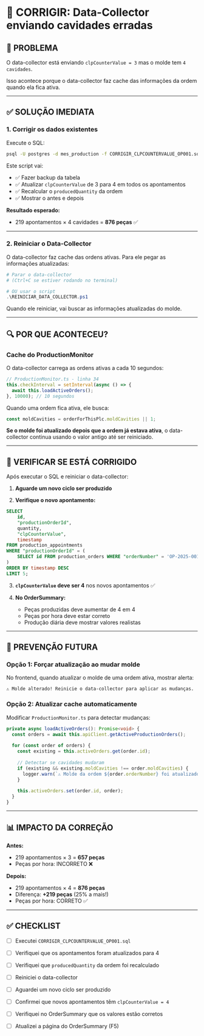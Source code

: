 # 🔧 CORRIGIR: Data-Collector enviando cavidades erradas

## 🐛 PROBLEMA

O data-collector está enviando `clpCounterValue = 3` mas o molde tem `4 cavidades`.

Isso acontece porque o data-collector faz cache das informações da ordem quando ela fica ativa.

---

## ✅ SOLUÇÃO IMEDIATA

### 1. Corrigir os dados existentes

Execute o SQL:
```bash
psql -U postgres -d mes_production -f CORRIGIR_CLPCOUNTERVALUE_OP001.sql
```

Este script vai:
- ✅ Fazer backup da tabela
- ✅ Atualizar `clpCounterValue` de 3 para 4 em todos os apontamentos
- ✅ Recalcular o `producedQuantity` da ordem
- ✅ Mostrar o antes e depois

**Resultado esperado:**
- 219 apontamentos × 4 cavidades = **876 peças** ✅

---

### 2. Reiniciar o Data-Collector

O data-collector faz cache das ordens ativas. Para ele pegar as informações atualizadas:

```powershell
# Parar o data-collector
# (Ctrl+C se estiver rodando no terminal)

# OU usar o script
.\REINICIAR_DATA_COLLECTOR.ps1
```

Quando ele reiniciar, vai buscar as informações atualizadas do molde.

---

## 🔍 POR QUE ACONTECEU?

### Cache do ProductionMonitor

O data-collector carrega as ordens ativas a cada 10 segundos:

```typescript
// ProductionMonitor.ts - linha 34
this.checkInterval = setInterval(async () => {
  await this.loadActiveOrders();
}, 10000); // 10 segundos
```

Quando uma ordem fica ativa, ele busca:
```typescript
const moldCavities = orderForThisPlc.moldCavities || 1;
```

**Se o molde foi atualizado depois que a ordem já estava ativa**, o data-collector continua usando o valor antigo até ser reiniciado.

---

## 🎯 VERIFICAR SE ESTÁ CORRIGIDO

Após executar o SQL e reiniciar o data-collector:

1. **Aguarde um novo ciclo ser produzido**

2. **Verifique o novo apontamento:**
```sql
SELECT 
    id,
    "productionOrderId",
    quantity,
    "clpCounterValue",
    timestamp
FROM production_appointments
WHERE "productionOrderId" = (
    SELECT id FROM production_orders WHERE "orderNumber" = 'OP-2025-001'
)
ORDER BY timestamp DESC
LIMIT 5;
```

3. **`clpCounterValue` deve ser 4** nos novos apontamentos ✅

4. **No OrderSummary:**
   - Peças produzidas deve aumentar de 4 em 4
   - Peças por hora deve estar correto
   - Produção diária deve mostrar valores realistas

---

## 🔮 PREVENÇÃO FUTURA

### Opção 1: Forçar atualização ao mudar molde

No frontend, quando atualizar o molde de uma ordem ativa, mostrar alerta:
```
⚠️ Molde alterado! Reinicie o data-collector para aplicar as mudanças.
```

### Opção 2: Atualizar cache automaticamente

Modificar `ProductionMonitor.ts` para detectar mudanças:

```typescript
private async loadActiveOrders(): Promise<void> {
  const orders = await this.apiClient.getActiveProductionOrders();
  
  for (const order of orders) {
    const existing = this.activeOrders.get(order.id);
    
    // Detectar se cavidades mudaram
    if (existing && existing.moldCavities !== order.moldCavities) {
      logger.warn(`⚠️ Molde da ordem ${order.orderNumber} foi atualizado: ${existing.moldCavities} → ${order.moldCavities} cavidades`);
    }
    
    this.activeOrders.set(order.id, order);
  }
}
```

---

## 📊 IMPACTO DA CORREÇÃO

**Antes:**
- 219 apontamentos × 3 = **657 peças**
- Peças por hora: INCORRETO ❌

**Depois:**
- 219 apontamentos × 4 = **876 peças** 
- Diferença: **+219 peças** (25% a mais!)
- Peças por hora: CORRETO ✅

---

## ✅ CHECKLIST

- [ ] Executei `CORRIGIR_CLPCOUNTERVALUE_OP001.sql`
- [ ] Verifiquei que os apontamentos foram atualizados para 4
- [ ] Verifiquei que `producedQuantity` da ordem foi recalculado
- [ ] Reiniciei o data-collector
- [ ] Aguardei um novo ciclo ser produzido
- [ ] Confirmei que novos apontamentos têm `clpCounterValue = 4`
- [ ] Verifiquei no OrderSummary que os valores estão corretos
- [ ] Atualizei a página do OrderSummary (F5)


